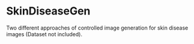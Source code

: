 # SkinDiseaseGen
Two different approaches of controlled image generation for skin disease images (Dataset not included).
